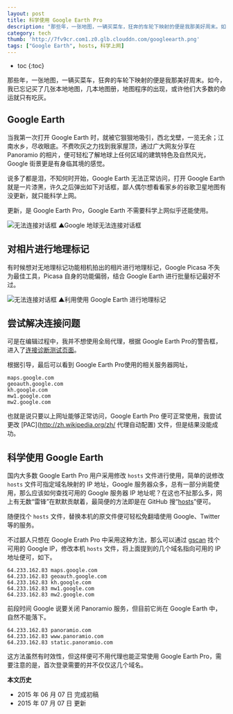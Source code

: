 ```yaml
---
layout: post
title: 科学使用 Google Earth Pro
description: "那些年，一张地图，一辆买菜车，狂奔的车轮下映射的便是我那美好周末。如今，我已忘记买了几张本地地图，几本地图册，地图程序的出现，或许他们大多数的命运就只有吃灰。"
category: tech
thumb: 'http://7fv9cr.com1.z0.glb.clouddn.com/googleearth.png'
tags: ["Google Earth", hosts, 科学上网]
---
```


* toc
{:toc}

那些年，一张地图，一辆买菜车，狂奔的车轮下映射的便是我那美好周末。如今，我已忘记买了几张本地地图，几本地图册，地图程序的出现，或许他们大多数的命运就只有吃灰。

## Google Earth

当我第一次打开 Google Earth 时，就被它狠狠地吸引，西北戈壁，一览无余；江南水乡，尽收眼底。不费吹灰之力找到我家屋顶，通过广大网友分享在 Panoramio 的相片，便可轻松了解地球上任何区域的建筑特色及自然风光，Google 街景更是有身临其境的感觉。

说多了都是泪，不知何时开始，Google Earth 无法正常访问，打开 Google Earth 就是一片漆黑，许久之后弹出如下对话框，鄙人偶尔想看看家乡的谷歌卫星地图有没更新，就只能科学上网。

更新，是 Google Earth Pro，Google Earth 不需要科学上网似乎还能使用。

![无法连接对话框]({{site.IMG_PATH}}/google-earth-hosts-01.png)
▲Google 地球无法连接对话框

## 对相片进行地理标记

有时候想对无地理标记功能相机拍出的相片进行地理标记，Google Picasa 不失为最佳工具，Picasa 自身的功能偏弱，结合 Google Earth 进行批量标记最好不过。

![无法连接对话框]({{site.IMG_PATH}}/google-earth-hosts-02.png)
▲利用使用 Google Earth 进行地理标记

## 尝试解决连接问题

可是在编辑过程中，我并不想使用全局代理，根据 Google Earth Pro的警告框，进入了[连接诊断测试页面](https://support.google.com/earth/troubleshooter/3058364)。

根据引导，最后可以看到 Google Earth Pro使用的相关服务器网址，

    maps.google.com
    geoauth.google.com
    kh.google.com
    mw1.google.com
    mw2.google.com

也就是说只要以上网址能够正常访问，Google Earth Pro 便可正常使用，我尝试更改 [PAC](http://zh.wikipedia.org/zh/ 代理自动配置) 文件，但是结果没能成功。

## 科学使用 Google Earth

国内大多数 Google Earth Pro 用户采用修改 `hosts` 文件进行使用，简单的说修改 `hosts` 文件可指定域名映射的 IP 地址，Google 服务器众多，总有一部分尚能使用，那么应该如何查找可用的 Google 服务器 IP 地址呢？在这也不扯那么多，网上有无数“雷锋”在默默贡献着，最简便的方法即是在 GitHub 搜“[hosts](https://github.com/search?q=hosts)”便可。

随便找个 `hosts` 文件，替换本机的原文件便可轻松免翻墙使用 Google、Twitter 等的服务。

不过鄙人只想在 Google Erath Pro 中采用这种方法，那么可以通过 [gscan](https://github.com/yinqiwen/gscan) 找个可用的 Google IP，修改本机 `hosts` 文件，将上面提到的几个域名指向可用的 IP 地址便可，如下。

    64.233.162.83 maps.google.com
    64.233.162.83 geoauth.google.com
    64.233.162.83 kh.google.com
    64.233.162.83 mw1.google.com
    64.233.162.83 mw2.google.com

前段时间 Google 说要关闭 Panoramio 服务，但目前它尚在 Google Earth 中，自然不能落下。

    64.233.162.83 panoramio.com
    64.233.162.83 www.panoramio.com
    64.233.162.83 static.panoramio.com

这方法虽然有时效性，但这样便可不用代理也能正常使用 Google Earth Pro，需要注意的是，首次登录需要的并不仅仅这几个域名。

**本文历史**

* 2015 年 06 月 07 日 完成初稿
* 2015 年 07 月 07 日 更新

